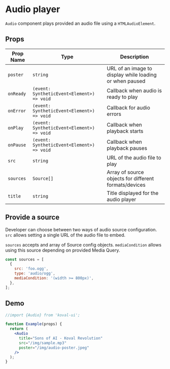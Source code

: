 # Audio player

`Audio` component plays provided an audio file using a `HTMLAudioElement`.

## Props

| Prop Name | Type                                       | Description                                             |
| --------- | ------------------------------------------ | ------------------------------------------------------- |
| `poster`  | `string`                                   | URL of an image to display while loading or when paused |
| `onReady` | `(event: SyntheticEvent<Element>) => void` | Callback when audio is ready to play                    |
| `onError` | `(event: SyntheticEvent<Element>) => void` | Callback for audio errors                               |
| `onPlay`  | `(event: SyntheticEvent<Element>) => void` | Callback when playback starts                           |
| `onPause` | `(event: SyntheticEvent<Element>) => void` | Callback when playback pauses                           |
| `src`     | `string`                                   | URL of the audio file to play                           |
| `sources` | `Source[]`                                 | Array of source objects for different formats/devices   |
| `title`   | `string`                                   | Title displayed for the audio player                    |

## Provide a source

Developer can choose between two ways of audio source configuration. `src` allows setting a single URL of the audio file to embed.

`sources` accepts and array of Source config objects. `mediaCondition` allows using this source depending on provided Media Query.

```js
const sources = [
  {
    src: 'foo.ogg',
    type: 'audio/ogg',
    mediaCondition: '(width >= 800px)',
  },
];
```

## Demo

```jsx live
//import {Audio} from 'koval-ui';

function Example(props) {
  return (
    <Audio
      title="Sons of AI - Koval Revolution"
      src="/img/sample.mp3"
      poster="/img/audio-poster.jpeg"
    />
  );
}
```
